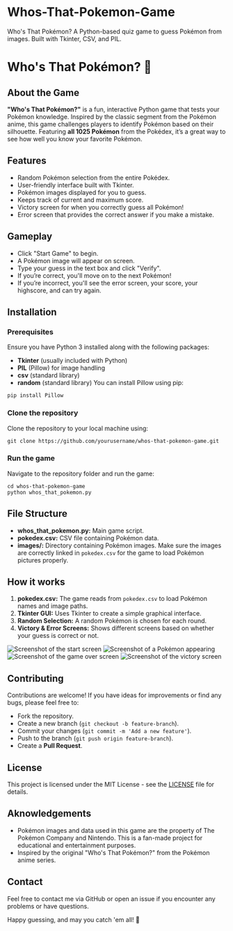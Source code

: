 # Whos-That-Pokemon-Game
 Who's That Pokémon? A Python-based quiz game to guess Pokémon from images. Built with Tkinter, CSV, and PIL.

# Who's That Pokémon? 🐾
## About the Game
**"Who's That Pokémon?"** is a fun, interactive Python game that tests your Pokémon knowledge. Inspired by the classic segment from the Pokémon anime, this game challenges players to identify Pokémon based on their silhouette. Featuring **all 1025 Pokémon** from the Pokédex, it’s a great way to see how well you know your favorite Pokémon.

## Features
- Random Pokémon selection from the entire Pokédex.
- User-friendly interface built with Tkinter.
- Pokémon images displayed for you to guess.
- Keeps track of current and maximum score.
- Victory screen for when you correctly guess all Pokémon!
- Error screen that provides the correct answer if you make a mistake.

## Gameplay
- Click "Start Game" to begin.
- A Pokémon image will appear on screen.
- Type your guess in the text box and click "Verify".
- If you’re correct, you'll move on to the next Pokémon!
- If you’re incorrect, you'll see the error screen, your score, your highscore, and can try again.

## Installation
### Prerequisites
Ensure you have Python 3 installed along with the following packages:
- **Tkinter** (usually included with Python)
- **PIL** (Pillow) for image handling
- **csv** (standard library)
- **random** (standard library)
You can install Pillow using pip:
```
pip install Pillow
```
### Clone the repository
Clone the repository to your local machine using:
```
git clone https://github.com/yourusername/whos-that-pokemon-game.git
```
### Run the game
Navigate to the repository folder and run the game:
```
cd whos-that-pokemon-game
python whos_that_pokemon.py
```

## File Structure
- **whos_that_pokemon.py:** Main game script.
- **pokedex.csv:** CSV file containing Pokémon data.
- **images/:** Directory containing Pokémon images.
Make sure the images are correctly linked in `pokedex.csv` for the game to load Pokémon pictures properly.

## How it works
1. **pokedex.csv:** The game reads from `pokedex.csv` to load Pokémon names and image paths.
2. **Tkinter GUI:** Uses Tkinter to create a simple graphical interface.
3. **Random Selection:** A random Pokémon is chosen for each round.
4. **Victory & Error Screens:** Shows different screens based on whether your guess is correct or not.

![Screenshot of the start screen](images/start.png)
![Screenshot of a Pokémon appearing](images/pokemon.png)
![Screenshot of the game over screen](images/error.png)
![Screenshot of the victory screen](images/victory.png)

## Contributing
Contributions are welcome! If you have ideas for improvements or find any bugs, please feel free to:
- Fork the repository.
- Create a new branch (`git checkout -b feature-branch`).
- Commit your changes (`git commit -m 'Add a new feature'`).
- Push to the branch (`git push origin feature-branch`).
- Create a **Pull Request**.

## License
This project is licensed under the MIT License - see the [LICENSE](LICENSE) file for details.

## Aknowledgements
- Pokémon images and data used in this game are the property of The Pokémon Company and Nintendo. This is a fan-made project for educational and entertainment purposes.
- Inspired by the original "Who's That Pokémon?" from the Pokémon anime series.

## Contact
Feel free to contact me via GitHub or open an issue if you encounter any problems or have questions.

Happy guessing, and may you catch 'em all! 🎉
